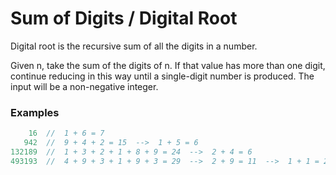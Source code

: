 # Sum of Digits / Digital Root

Digital root is the recursive sum of all the digits in a number.

Given n, take the sum of the digits of n. If that value has more than one digit, continue reducing in this way until a single-digit number is produced. The input will be a non-negative integer.

### Examples

```javascript
    16  //  1 + 6 = 7
   942  //  9 + 4 + 2 = 15  -->  1 + 5 = 6
132189  //  1 + 3 + 2 + 1 + 8 + 9 = 24  -->  2 + 4 = 6
493193  //  4 + 9 + 3 + 1 + 9 + 3 = 29  -->  2 + 9 = 11  -->  1 + 1 = 2
```

